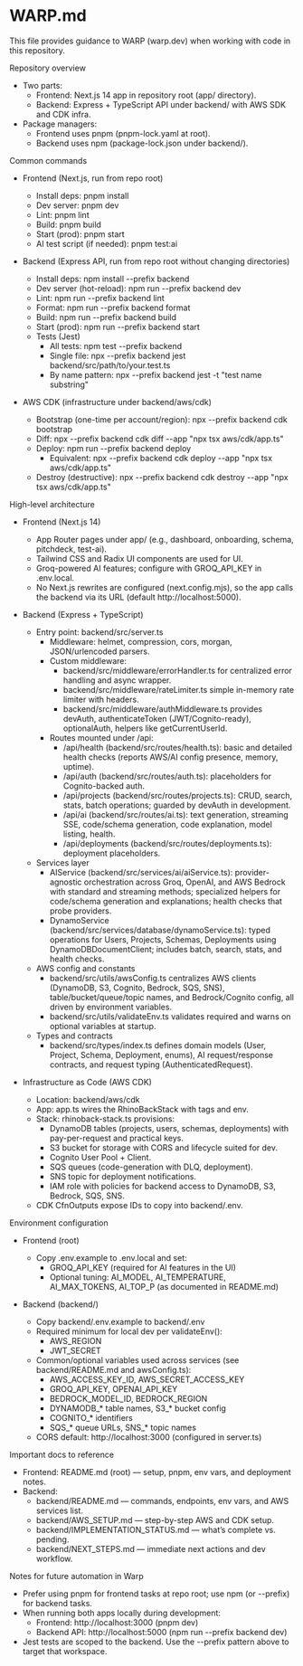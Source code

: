 # WARP.md

This file provides guidance to WARP (warp.dev) when working with code in this repository.

Repository overview
- Two parts:
  - Frontend: Next.js 14 app in repository root (app/ directory).
  - Backend: Express + TypeScript API under backend/ with AWS SDK and CDK infra.
- Package managers:
  - Frontend uses pnpm (pnpm-lock.yaml at root).
  - Backend uses npm (package-lock.json under backend/).

Common commands
- Frontend (Next.js, run from repo root)
  - Install deps: pnpm install
  - Dev server: pnpm dev
  - Lint: pnpm lint
  - Build: pnpm build
  - Start (prod): pnpm start
  - AI test script (if needed): pnpm test:ai

- Backend (Express API, run from repo root without changing directories)
  - Install deps: npm install --prefix backend
  - Dev server (hot-reload): npm run --prefix backend dev
  - Lint: npm run --prefix backend lint
  - Format: npm run --prefix backend format
  - Build: npm run --prefix backend build
  - Start (prod): npm run --prefix backend start
  - Tests (Jest)
    - All tests: npm test --prefix backend
    - Single file: npx --prefix backend jest backend/src/path/to/your.test.ts
    - By name pattern: npx --prefix backend jest -t "test name substring"

- AWS CDK (infrastructure under backend/aws/cdk)
  - Bootstrap (one-time per account/region): npx --prefix backend cdk bootstrap
  - Diff: npx --prefix backend cdk diff --app "npx tsx aws/cdk/app.ts"
  - Deploy: npm run --prefix backend deploy
    - Equivalent: npx --prefix backend cdk deploy --app "npx tsx aws/cdk/app.ts"
  - Destroy (destructive): npx --prefix backend cdk destroy --app "npx tsx aws/cdk/app.ts"

High-level architecture
- Frontend (Next.js 14)
  - App Router pages under app/ (e.g., dashboard, onboarding, schema, pitchdeck, test-ai).
  - Tailwind CSS and Radix UI components are used for UI.
  - Groq-powered AI features; configure with GROQ_API_KEY in .env.local.
  - No Next.js rewrites are configured (next.config.mjs), so the app calls the backend via its URL (default http://localhost:5000).

- Backend (Express + TypeScript)
  - Entry point: backend/src/server.ts
    - Middleware: helmet, compression, cors, morgan, JSON/urlencoded parsers.
    - Custom middleware:
      - backend/src/middleware/errorHandler.ts for centralized error handling and async wrapper.
      - backend/src/middleware/rateLimiter.ts simple in-memory rate limiter with headers.
      - backend/src/middleware/authMiddleware.ts provides devAuth, authenticateToken (JWT/Cognito-ready), optionalAuth, helpers like getCurrentUserId.
    - Routes mounted under /api:
      - /api/health (backend/src/routes/health.ts): basic and detailed health checks (reports AWS/AI config presence, memory, uptime).
      - /api/auth (backend/src/routes/auth.ts): placeholders for Cognito-backed auth.
      - /api/projects (backend/src/routes/projects.ts): CRUD, search, stats, batch operations; guarded by devAuth in development.
      - /api/ai (backend/src/routes/ai.ts): text generation, streaming SSE, code/schema generation, code explanation, model listing, health.
      - /api/deployments (backend/src/routes/deployments.ts): deployment placeholders.
  - Services layer
    - AIService (backend/src/services/ai/aiService.ts): provider-agnostic orchestration across Groq, OpenAI, and AWS Bedrock with standard and streaming methods; specialized helpers for code/schema generation and explanations; health checks that probe providers.
    - DynamoService (backend/src/services/database/dynamoService.ts): typed operations for Users, Projects, Schemas, Deployments using DynamoDBDocumentClient; includes batch, search, stats, and health checks.
  - AWS config and constants
    - backend/src/utils/awsConfig.ts centralizes AWS clients (DynamoDB, S3, Cognito, Bedrock, SQS, SNS), table/bucket/queue/topic names, and Bedrock/Cognito config, all driven by environment variables.
    - backend/src/utils/validateEnv.ts validates required and warns on optional variables at startup.
  - Types and contracts
    - backend/src/types/index.ts defines domain models (User, Project, Schema, Deployment, enums), AI request/response contracts, and request typing (AuthenticatedRequest).

- Infrastructure as Code (AWS CDK)
  - Location: backend/aws/cdk
  - App: app.ts wires the RhinoBackStack with tags and env.
  - Stack: rhinoback-stack.ts provisions:
    - DynamoDB tables (projects, users, schemas, deployments) with pay-per-request and practical keys.
    - S3 bucket for storage with CORS and lifecycle suited for dev.
    - Cognito User Pool + Client.
    - SQS queues (code-generation with DLQ, deployment).
    - SNS topic for deployment notifications.
    - IAM role with policies for backend access to DynamoDB, S3, Bedrock, SQS, SNS.
  - CDK CfnOutputs expose IDs to copy into backend/.env.

Environment configuration
- Frontend (root)
  - Copy .env.example to .env.local and set:
    - GROQ_API_KEY (required for AI features in the UI)
    - Optional tuning: AI_MODEL, AI_TEMPERATURE, AI_MAX_TOKENS, AI_TOP_P (as documented in README.md)

- Backend (backend/)
  - Copy backend/.env.example to backend/.env
  - Required minimum for local dev per validateEnv():
    - AWS_REGION
    - JWT_SECRET
  - Common/optional variables used across services (see backend/README.md and awsConfig.ts):
    - AWS_ACCESS_KEY_ID, AWS_SECRET_ACCESS_KEY
    - GROQ_API_KEY, OPENAI_API_KEY
    - BEDROCK_MODEL_ID, BEDROCK_REGION
    - DYNAMODB_* table names, S3_* bucket config
    - COGNITO_* identifiers
    - SQS_* queue URLs, SNS_* topic names
  - CORS default: http://localhost:3000 (configured in server.ts)

Important docs to reference
- Frontend: README.md (root) — setup, pnpm, env vars, and deployment notes.
- Backend:
  - backend/README.md — commands, endpoints, env vars, and AWS services list.
  - backend/AWS_SETUP.md — step-by-step AWS and CDK setup.
  - backend/IMPLEMENTATION_STATUS.md — what’s complete vs. pending.
  - backend/NEXT_STEPS.md — immediate next actions and dev workflow.

Notes for future automation in Warp
- Prefer using pnpm for frontend tasks at repo root; use npm (or --prefix) for backend tasks.
- When running both apps locally during development:
  - Frontend: http://localhost:3000 (pnpm dev)
  - Backend API: http://localhost:5000 (npm run --prefix backend dev)
- Jest tests are scoped to the backend. Use the --prefix pattern above to target that workspace.
